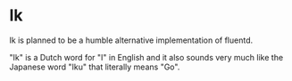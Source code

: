 Ik
==

Ik is planned to be a humble alternative implementation of fluentd.

"Ik" is a Dutch word for "I" in English and it also sounds very much like the Japanese word "Iku" that literally means "Go".

